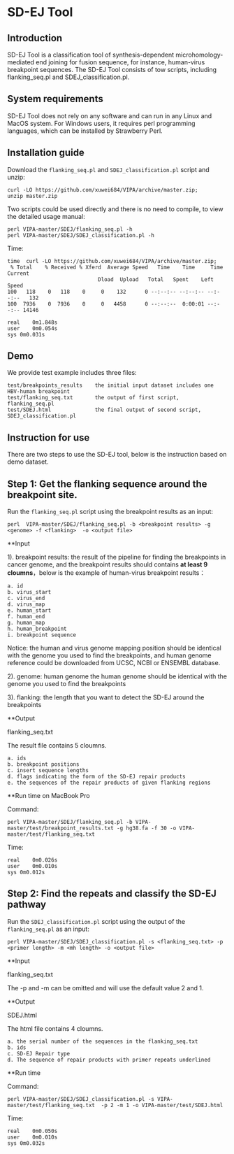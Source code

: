 SD-EJ Tool
=====================



Introduction
-----------

SD-EJ Tool is a classification tool of synthesis-dependent microhomology-mediated end joining for fusion sequence, for instance, human-virus breakpoint sequences. 
The SD-EJ Tool consists of tow scripts, including flanking_seq.pl and SDEJ_classification.pl.


System requirements
-----------

SD-EJ Tool does not rely on any software and can run in any Linux and MacOS system. For Windows users, it requires perl programming languages, which can be installed by Strawberry Perl.


Installation guide
-----------

Download the `flanking_seq.pl` and `SDEJ_classification.pl` script and unzip:

    curl -LO https://github.com/xuwei684/VIPA/archive/master.zip; 
    unzip master.zip
    
Two scripts could be used directly and there is no need to compile, to view the detailed usage manual:

    perl VIPA-master/SDEJ/flanking_seq.pl -h
    perl VIPA-master/SDEJ/SDEJ_classification.pl -h

Time:

    time  curl -LO https://github.com/xuwei684/VIPA/archive/master.zip;
     % Total    % Received % Xferd  Average Speed   Time    Time     Time  Current
                                 Dload  Upload   Total   Spent    Left  Speed
    100   118    0   118    0     0    132      0 --:--:-- --:--:-- --:--:--   132
    100  7936    0  7936    0     0   4458      0 --:--:--  0:00:01 --:--:-- 14146

    real	0m1.848s
    user	0m0.054s
    sys	0m0.031s

Demo
-----------

We provide test example includes three files:

    test/breakpoints_results    the initial input dataset includes one HBV-human breakpoint
    test/flanking_seq.txt       the output of first script, flanking_seq.pl
    test/SDEJ.html              the final output of second script, SDEJ_classification.pl 


Instruction for use
-----------

There are two steps to use the SD-EJ tool, below is the instruction based on demo dataset.

Step 1: Get the flanking sequence around the breakpoint site.
--------------------------------------------------------

Run the `flanking_seq.pl` script using the breakpoint results as an input:

    perl  VIPA-master/SDEJ/flanking_seq.pl -b <breakpoint results> -g <genome> -f <flanking>  -o <output file>

**Input

1). breakpoint results: the result of the pipeline for finding the breakpoints in cancer genome, and the breakpoint results should contains **at least 9 cloumns**，below is the example of human-virus breakpoint results：
                                            
    a. id
    b. virus_start 
    c. virus_end    
    d. virus_map   
    e. human_start  
    f. human_end    
    g. human_map    
    h. human_breakpoint
    i. breakpoint sequence

Notice: the human and virus genome mapping position should be identical with the genome you used to find the breakpoints, and human genome reference could be downloaded from UCSC, NCBI or ENSEMBL database.

2). genome: human genome
    the human genome should be identical with the genome you used to find the breakpoints

3). flanking: the length that you want to detect the SD-EJ around the breakpoints


**Output

flanking_seq.txt

The result file contains 5 cloumns.

    a. ids
    b. breakpoint positions
    c. insert sequence lengths
    d. flags indicating the form of the SD-EJ repair products
    e. the sequences of the repair products of given flanking regions

**Run time on MacBook Pro

Command:

    perl VIPA-master/SDEJ/flanking_seq.pl -b VIPA-master/test/breakpoint_results.txt -g hg38.fa -f 30 -o VIPA-master/test/flanking_seq.txt

Time:

    real	0m0.026s
    user	0m0.010s
    sys	0m0.012s


Step 2: Find the repeats and classify the SD-EJ pathway
---------------------------------------------------------------

Run the `SDEJ_classification.pl` script using the output of the `flanking_seq.pl` as an input:

    perl VIPA-master/SDEJ/SDEJ_classification.pl -s <flanking_seq.txt> -p <primer length> -m <mh length> -o <output file>

**Input

flanking_seq.txt

The -p and -m can be omitted and will use the default value 2 and 1.

**Output

SDEJ.html

The html file contains 4 cloumns.

    a. the serial number of the sequences in the flanking_seq.txt
    b. ids
    c. SD-EJ Repair type
    d. The sequence of repair products with primer repeats underlined

**Run time

Command:

    perl VIPA-master/SDEJ/SDEJ_classification.pl -s VIPA-master/test/flanking_seq.txt  -p 2 -m 1 -o VIPA-master/test/SDEJ.html

Time:

    real	0m0.050s
    user	0m0.010s
    sys	0m0.032s

